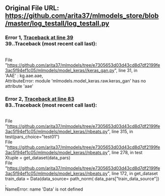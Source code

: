 ## Original File URL: https://github.com/arita37/mlmodels_store/blob/master/log_testall/log_testall.py


### Error 1, [Traceback at line 39](https://github.com/arita37/mlmodels_store/blob/master/log_testall/log_testall.py#L39)<br />39..Traceback (most recent call last):
<br />  File "https://github.com/arita37/mlmodels/tree/e7305653d03d43cd8d7df2199fe3ac5f94ef1c05/mlmodels/model_keras//keras_gan.py", line 31, in <module>
<br />    'AAE' : kg.aae.aae,
<br />AttributeError: module 'mlmodels.model_keras.raw.keras_gan' has no attribute 'aae'



### Error 2, [Traceback at line 83](https://github.com/arita37/mlmodels_store/blob/master/log_testall/log_testall.py#L83)<br />83..Traceback (most recent call last):
<br />  File "https://github.com/arita37/mlmodels/tree/e7305653d03d43cd8d7df2199fe3ac5f94ef1c05/mlmodels/model_keras//nbeats.py", line 315, in <module>
<br />    test(pars_choice="test01")
<br />  File "https://github.com/arita37/mlmodels/tree/e7305653d03d43cd8d7df2199fe3ac5f94ef1c05/mlmodels/model_keras//nbeats.py", line 278, in test
<br />    Xtuple = get_dataset(data_pars)
<br />  File "https://github.com/arita37/mlmodels/tree/e7305653d03d43cd8d7df2199fe3ac5f94ef1c05/mlmodels/model_keras//nbeats.py", line 172, in get_dataset
<br />    train_data = Data(data_source= path_norm( data_pars["train_data_source"]) ,
<br />NameError: name 'Data' is not defined
